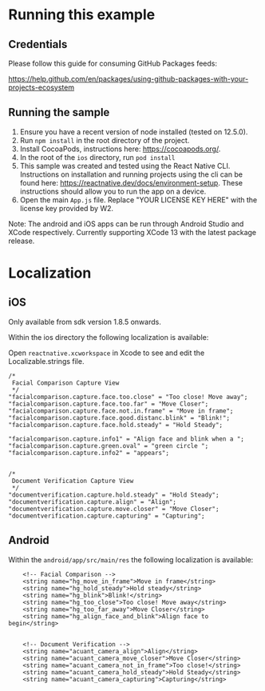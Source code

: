 # Running this example

## Credentials

Please follow this guide for consuming GitHub Packages feeds:

https://help.github.com/en/packages/using-github-packages-with-your-projects-ecosystem

## Running the sample
1. Ensure you have a recent version of node installed (tested on 12.5.0).
2. Run `npm install` in the root directory of the project.
3. Install CocoaPods, instructions here: https://cocoapods.org/.
4. In the root of the `ios` directory, run `pod install`
5. This sample was created and tested using the React Native CLI. Instructions on installation and running projects
using the cli can be found here: https://reactnative.dev/docs/environment-setup. These instructions should allow you
 to run the app on a device.
6. Open the main `App.js` file. Replace "YOUR LICENSE KEY HERE" with the license key provided by W2.
 
Note: The android and iOS apps can be run through Android Studio and XCode respectively. Currently supporting XCode 13 with the latest package release.



# Localization


## iOS

Only available from sdk version 1.8.5 onwards.

Within the ios directory the following localization is available:

Open `reactnative.xcworkspace` in Xcode to see and edit the Localizable.strings file.

```
/*
 Facial Comparison Capture View
 */
"facialcomparison.capture.face.too.close" = "Too close! Move away";
"facialcomparison.capture.face.too.far" = "Move Closer";
"facialcomparison.capture.face.not.in.frame" = "Move in frame";
"facialcomparison.capture.face.good.distanc.blink" = "Blink!";
"facialcomparison.capture.face.hold.steady" = "Hold Steady";

"facialcomparison.capture.info1" = "Align face and blink when a ";
"facialcomparison.capture.green.oval" = "green circle ";
"facialcomparison.capture.info2" = "appears";


/*
 Document Verification Capture View
 */
"documentverification.capture.hold.steady" = "Hold Steady";
"documentverification.capture.align" = "Align";
"documentverification.capture.move.closer" = "Move Closer";
"documentverification.capture.capturing" = "Capturing";
```


## Android

Within the `android/app/src/main/res` the following localization is available:

```
    <!-- Facial Comparison -->
    <string name="hg_move_in_frame">Move in frame</string>
    <string name="hg_hold_steady">Hold steady</string>
    <string name="hg_blink">Blink!</string>
    <string name="hg_too_close">Too close! Move away</string>
    <string name="hg_too_far_away">Move Closer</string>
    <string name="hg_align_face_and_blink">Align face to begin</string>


    <!-- Document Verification -->
    <string name="acuant_camera_align">Align</string>
    <string name="acuant_camera_move_closer">Move Closer</string>
    <string name="acuant_camera_not_in_frame">Too close!</string>
    <string name="acuant_camera_hold_steady">Hold Steady</string>
    <string name="acuant_camera_capturing">Capturing</string>
```
